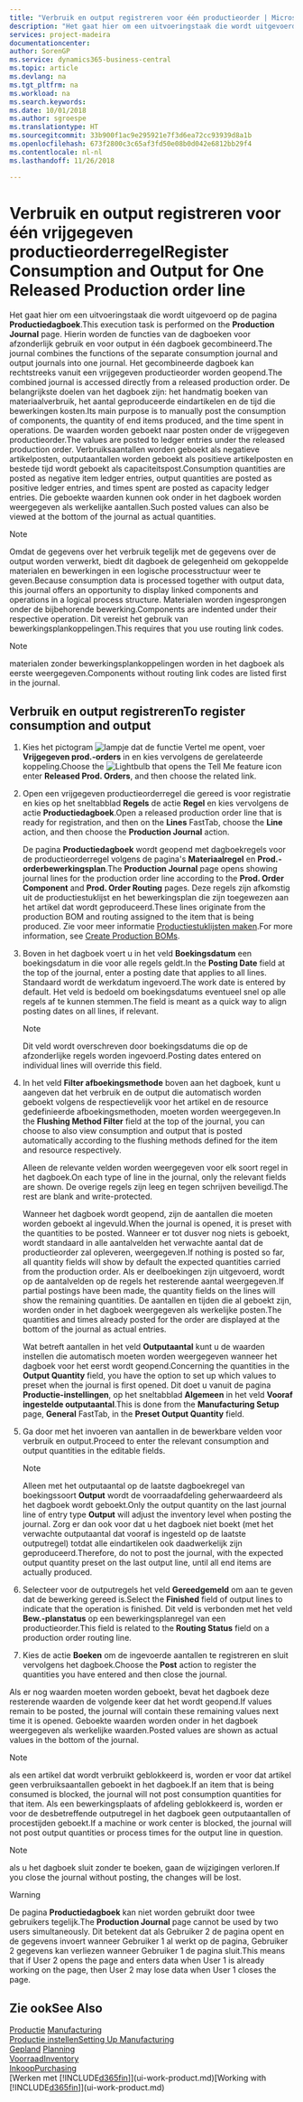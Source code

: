 ```yaml
---
title: "Verbruik en output registreren voor één productieorder | Microsoft Docs"
description: "Het gaat hier om een uitvoeringstaak die wordt uitgevoerd op de pagina **Productiedagboek**. Hierin worden de functies van de dagboeken voor afzonderlijk gebruik en voor output in één dagboek gecombineerd. Het gecombineerde dagboek kan rechtstreeks vanuit een vrijgegeven productieorder worden geopend. De belangrijkste doelen van het dagboek zijn: het handmatig boeken van materiaalverbruik, het aantal geproduceerde eindartikelen en de tijd die bewerkingen kosten."
services: project-madeira
documentationcenter: 
author: SorenGP
ms.service: dynamics365-business-central
ms.topic: article
ms.devlang: na
ms.tgt_pltfrm: na
ms.workload: na
ms.search.keywords: 
ms.date: 10/01/2018
ms.author: sgroespe
ms.translationtype: HT
ms.sourcegitcommit: 33b900f1ac9e295921e7f3d6ea72cc93939d8a1b
ms.openlocfilehash: 673f2800c3c65af3fd50e08b0d042e6812bb29f4
ms.contentlocale: nl-nl
ms.lasthandoff: 11/26/2018

---
```

# <a name="register-consumption-and-output-for-one-released-production-order-line"></a><span data-ttu-id="de400-106">Verbruik en output registreren voor één vrijgegeven productieorderregel</span><span class="sxs-lookup"><span data-stu-id="de400-106">Register Consumption and Output for One Released Production order line</span></span>
<span data-ttu-id="de400-107">Het gaat hier om een uitvoeringstaak die wordt uitgevoerd op de pagina **Productiedagboek**.</span><span class="sxs-lookup"><span data-stu-id="de400-107">This execution task is performed on the **Production Journal** page.</span></span> <span data-ttu-id="de400-108">Hierin worden de functies van de dagboeken voor afzonderlijk gebruik en voor output in één dagboek gecombineerd.</span><span class="sxs-lookup"><span data-stu-id="de400-108">The journal combines the functions of the separate consumption journal and output journals into one journal.</span></span> <span data-ttu-id="de400-109">Het gecombineerde dagboek kan rechtstreeks vanuit een vrijgegeven productieorder worden geopend.</span><span class="sxs-lookup"><span data-stu-id="de400-109">The combined journal is accessed directly from a released production order.</span></span> <span data-ttu-id="de400-110">De belangrijkste doelen van het dagboek zijn: het handmatig boeken van materiaalverbruik, het aantal geproduceerde eindartikelen en de tijd die bewerkingen kosten.</span><span class="sxs-lookup"><span data-stu-id="de400-110">Its main purpose is to manually post the consumption of components, the quantity of end items produced, and the time spent in operations.</span></span> <span data-ttu-id="de400-111">De waarden worden geboekt naar posten onder de vrijgegeven productieorder.</span><span class="sxs-lookup"><span data-stu-id="de400-111">The values are posted to ledger entries under the released production order.</span></span> <span data-ttu-id="de400-112">Verbruiksaantallen worden geboekt als negatieve artikelposten, outputaantallen worden geboekt als positieve artikelposten en bestede tijd wordt geboekt als capaciteitspost.</span><span class="sxs-lookup"><span data-stu-id="de400-112">Consumption quantities are posted as negative item ledger entries, output quantities are posted as positive ledger entries, and times spent are posted as capacity ledger entries.</span></span> <span data-ttu-id="de400-113">Die geboekte waarden kunnen ook onder in het dagboek worden weergegeven als werkelijke aantallen.</span><span class="sxs-lookup"><span data-stu-id="de400-113">Such posted values can also be viewed at the bottom of the journal as actual quantities.</span></span>  

> [!NOTE]  
>  <span data-ttu-id="de400-114">Omdat de gegevens over het verbruik tegelijk met de gegevens over de output worden verwerkt, biedt dit dagboek de gelegenheid om gekoppelde materialen en bewerkingen in een logische processtructuur weer te geven.</span><span class="sxs-lookup"><span data-stu-id="de400-114">Because consumption data is processed together with output data, this journal offers an opportunity to display linked components and operations in a logical process structure.</span></span> <span data-ttu-id="de400-115">Materialen worden ingesprongen onder de bijbehorende bewerking.</span><span class="sxs-lookup"><span data-stu-id="de400-115">Components are indented under their respective operation.</span></span> <span data-ttu-id="de400-116">Dit vereist het gebruik van bewerkingsplankoppelingen.</span><span class="sxs-lookup"><span data-stu-id="de400-116">This requires that you use routing link codes.</span></span>  

> [!NOTE]  
>  <span data-ttu-id="de400-117">materialen zonder bewerkingsplankoppelingen worden in het dagboek als eerste weergegeven.</span><span class="sxs-lookup"><span data-stu-id="de400-117">Components without routing link codes are listed first in the journal.</span></span>  

## <a name="to-register-consumption-and-output"></a><span data-ttu-id="de400-118">Verbruik en output registreren</span><span class="sxs-lookup"><span data-stu-id="de400-118">To register consumption and output</span></span>  
1.  <span data-ttu-id="de400-119">Kies het pictogram ![lampje dat de functie Vertel me opent](media/ui-search/search_small.png "Vertel me wat u wilt doen"), voer **Vrijgegeven prod.-orders** in en kies vervolgens de gerelateerde koppeling.</span><span class="sxs-lookup"><span data-stu-id="de400-119">Choose the ![Lightbulb that opens the Tell Me feature](media/ui-search/search_small.png "Tell me what you want to do") icon enter **Released Prod. Orders**, and then choose the related link.</span></span>  
2.  <span data-ttu-id="de400-120">Open een vrijgegeven productieorderregel die gereed is voor registratie en kies op het sneltabblad **Regels** de actie **Regel** en kies vervolgens de actie **Productiedagboek**.</span><span class="sxs-lookup"><span data-stu-id="de400-120">Open a released production order line that is ready for registration, and then on the **Lines** FastTab, choose the **Line** action, and then choose the **Production Journal** action.</span></span>  

    <span data-ttu-id="de400-121">De pagina **Productiedagboek** wordt geopend met dagboekregels voor de productieorderregel volgens de pagina's **Materiaalregel** en **Prod.-orderbewerkingsplan**.</span><span class="sxs-lookup"><span data-stu-id="de400-121">The **Production Journal** page opens showing journal lines for the production order line according to the **Prod. Order Component** and **Prod. Order Routing** pages.</span></span> <span data-ttu-id="de400-122">Deze regels zijn afkomstig uit de productiestuklijst en het bewerkingsplan die zijn toegewezen aan het artikel dat wordt geproduceerd.</span><span class="sxs-lookup"><span data-stu-id="de400-122">These lines originate from the production BOM and routing assigned to the item that is being produced.</span></span> <span data-ttu-id="de400-123">Zie voor meer informatie [Productiestuklijsten maken](production-how-to-create-routings.md).</span><span class="sxs-lookup"><span data-stu-id="de400-123">For more information, see [Create Production BOMs](production-how-to-create-routings.md).</span></span>  

3.  <span data-ttu-id="de400-124">Boven in het dagboek voert u in het veld **Boekingsdatum** een boekingsdatum in die voor alle regels geldt.</span><span class="sxs-lookup"><span data-stu-id="de400-124">In the **Posting Date** field at the top of the journal, enter a posting date that applies to all lines.</span></span> <span data-ttu-id="de400-125">Standaard wordt de werkdatum ingevoerd.</span><span class="sxs-lookup"><span data-stu-id="de400-125">The work date is entered by default.</span></span> <span data-ttu-id="de400-126">Het veld is bedoeld om boekingsdatums eventueel snel op alle regels af te kunnen stemmen.</span><span class="sxs-lookup"><span data-stu-id="de400-126">The field is meant as a quick way to align posting dates on all lines, if relevant.</span></span>  

    > [!NOTE]  
    >  <span data-ttu-id="de400-127">Dit veld wordt overschreven door boekingsdatums die op de afzonderlijke regels worden ingevoerd.</span><span class="sxs-lookup"><span data-stu-id="de400-127">Posting dates entered on individual lines will override this field.</span></span>  

4.  <span data-ttu-id="de400-128">In het veld **Filter afboekingsmethode** boven aan het dagboek, kunt u aangeven dat het verbruik en de output die automatisch worden geboekt volgens de respectievelijk voor het artikel en de resource gedefinieerde afboekingsmethoden, moeten worden weergegeven.</span><span class="sxs-lookup"><span data-stu-id="de400-128">In the **Flushing Method Filter** field at the top of the journal, you can choose to also view consumption and output that is posted automatically according to the flushing methods defined for the item and resource respectively.</span></span>  

    <span data-ttu-id="de400-129">Alleen de relevante velden worden weergegeven voor elk soort regel in het dagboek.</span><span class="sxs-lookup"><span data-stu-id="de400-129">On each type of line in the journal, only the relevant fields are shown.</span></span> <span data-ttu-id="de400-130">De overige regels zijn leeg en tegen schrijven beveiligd.</span><span class="sxs-lookup"><span data-stu-id="de400-130">The rest are blank and write-protected.</span></span>  

    <span data-ttu-id="de400-131">Wanneer het dagboek wordt geopend, zijn de aantallen die moeten worden geboekt al ingevuld.</span><span class="sxs-lookup"><span data-stu-id="de400-131">When the journal is opened, it is preset with the quantities to be posted.</span></span> <span data-ttu-id="de400-132">Wanneer er tot dusver nog niets is geboekt, wordt standaard in alle aantalvelden het verwachte aantal dat de productieorder zal opleveren, weergegeven.</span><span class="sxs-lookup"><span data-stu-id="de400-132">If nothing is posted so far, all quantity fields will show by default the expected quantities carried from the production order.</span></span> <span data-ttu-id="de400-133">Als er deelboekingen zijn uitgevoerd, wordt op de aantalvelden op de regels het resterende aantal weergegeven.</span><span class="sxs-lookup"><span data-stu-id="de400-133">If partial postings have been made, the quantity fields on the lines will show the remaining quantities.</span></span> <span data-ttu-id="de400-134">De aantallen en tijden die al geboekt zijn, worden onder in het dagboek weergegeven als werkelijke posten.</span><span class="sxs-lookup"><span data-stu-id="de400-134">The quantities and times already posted for the order are displayed at the bottom of the journal as actual entries.</span></span>  

    <span data-ttu-id="de400-135">Wat betreft aantallen in het veld **Outputaantal** kunt u de waarden instellen die automatisch moeten worden weergegeven wanneer het dagboek voor het eerst wordt geopend.</span><span class="sxs-lookup"><span data-stu-id="de400-135">Concerning the quantities in the **Output Quantity** field, you have the option to set up which values to preset when the journal is first opened.</span></span> <span data-ttu-id="de400-136">Dit doet u vanuit de pagina **Productie-instellingen**, op het sneltabblad **Algemeen** in het veld **Vooraf ingestelde outputaantal**.</span><span class="sxs-lookup"><span data-stu-id="de400-136">This is done from the **Manufacturing Setup** page, **General** FastTab, in the **Preset Output Quantity** field.</span></span>

5.  <span data-ttu-id="de400-137">Ga door met het invoeren van aantallen in de bewerkbare velden voor verbruik en output.</span><span class="sxs-lookup"><span data-stu-id="de400-137">Proceed to enter the relevant consumption and output quantities in the editable fields.</span></span>  

    > [!NOTE]  
    >  <span data-ttu-id="de400-138">Alleen met het outputaantal op de laatste dagboekregel van boekingssoort **Output** wordt de voorraadafdeling geherwaardeerd als het dagboek wordt geboekt.</span><span class="sxs-lookup"><span data-stu-id="de400-138">Only the output quantity on the last journal line of entry type **Output** will adjust the inventory level when posting the journal.</span></span> <span data-ttu-id="de400-139">Zorg er dan ook voor dat u het dagboek niet boekt (met het verwachte outputaantal dat vooraf is ingesteld op de laatste outputregel) totdat alle eindartikelen ook daadwerkelijk zijn geproduceerd.</span><span class="sxs-lookup"><span data-stu-id="de400-139">Therefore, do not to post the journal, with the expected output quantity preset on the last output line, until all end items are actually produced.</span></span>  

6.  <span data-ttu-id="de400-140">Selecteer voor de outputregels het veld **Gereedgemeld** om aan te geven dat de bewerking gereed is.</span><span class="sxs-lookup"><span data-stu-id="de400-140">Select the **Finished** field of output lines to indicate that the operation is finished.</span></span> <span data-ttu-id="de400-141">Dit veld is verbonden met het veld **Bew.-planstatus** op een bewerkingsplanregel van een productieorder.</span><span class="sxs-lookup"><span data-stu-id="de400-141">This field is related to the **Routing Status** field on a production order routing line.</span></span>  
7.  <span data-ttu-id="de400-142">Kies de actie **Boeken** om de ingevoerde aantallen te registreren en sluit vervolgens het dagboek.</span><span class="sxs-lookup"><span data-stu-id="de400-142">Choose the **Post** action to register the quantities you have entered and then close the journal.</span></span>  

<span data-ttu-id="de400-143">Als er nog waarden moeten worden geboekt, bevat het dagboek deze resterende waarden de volgende keer dat het wordt geopend.</span><span class="sxs-lookup"><span data-stu-id="de400-143">If values remain to be posted, the journal will contain these remaining values next time it is opened.</span></span> <span data-ttu-id="de400-144">Geboekte waarden worden onder in het dagboek weergegeven als werkelijke waarden.</span><span class="sxs-lookup"><span data-stu-id="de400-144">Posted values are shown as actual values in the bottom of the journal.</span></span>  

> [!NOTE]  
>  <span data-ttu-id="de400-145"> als een artikel dat wordt verbruikt geblokkeerd is, worden er voor dat artikel geen verbruiksaantallen geboekt in het dagboek.</span><span class="sxs-lookup"><span data-stu-id="de400-145">If an item that is being consumed is blocked, the journal will not post consumption quantities for that item.</span></span> <span data-ttu-id="de400-146">Als een bewerkingsplaats of afdeling geblokkeerd is, worden er voor de desbetreffende outputregel in het dagboek geen outputaantallen of procestijden geboekt.</span><span class="sxs-lookup"><span data-stu-id="de400-146">If a machine or work center is blocked, the journal will not post output quantities or process times for the output line in question.</span></span>  

> [!NOTE]  
>  <span data-ttu-id="de400-147">als u het dagboek sluit zonder te boeken, gaan de wijzigingen verloren.</span><span class="sxs-lookup"><span data-stu-id="de400-147">If you close the journal without posting, the changes will be lost.</span></span>  

> [!WARNING]  
>  <span data-ttu-id="de400-148">De pagina **Productiedagboek** kan niet worden gebruikt door twee gebruikers tegelijk.</span><span class="sxs-lookup"><span data-stu-id="de400-148">The **Production Journal** page cannot be used by two users simultaneously.</span></span> <span data-ttu-id="de400-149">Dit betekent dat als Gebruiker 2 de pagina opent en de gegevens invoert wanneer Gebruiker 1 al werkt op de pagina, Gebruiker 2 gegevens kan verliezen wanneer Gebruiker 1 de pagina sluit.</span><span class="sxs-lookup"><span data-stu-id="de400-149">This means that if User 2 opens the page and enters data when User 1 is already working on the page, then User 2 may lose data when User 1 closes the page.</span></span>  

## <a name="see-also"></a><span data-ttu-id="de400-150">Zie ook</span><span class="sxs-lookup"><span data-stu-id="de400-150">See Also</span></span>  
<span data-ttu-id="de400-151">[Productie](production-manage-manufacturing.md)  </span><span class="sxs-lookup"><span data-stu-id="de400-151">[Manufacturing](production-manage-manufacturing.md)  </span></span>  
[<span data-ttu-id="de400-152">Productie instellen</span><span class="sxs-lookup"><span data-stu-id="de400-152">Setting Up Manufacturing</span></span>](production-configure-production-processes.md)  
<span data-ttu-id="de400-153">[Gepland](production-planning.md)    </span><span class="sxs-lookup"><span data-stu-id="de400-153">[Planning](production-planning.md)    </span></span>  
[<span data-ttu-id="de400-154">Voorraad</span><span class="sxs-lookup"><span data-stu-id="de400-154">Inventory</span></span>](inventory-manage-inventory.md)  
[<span data-ttu-id="de400-155">Inkoop</span><span class="sxs-lookup"><span data-stu-id="de400-155">Purchasing</span></span>](purchasing-manage-purchasing.md)  
<span data-ttu-id="de400-156">[Werken met [!INCLUDE[d365fin](includes/d365fin_md.md)]](ui-work-product.md)</span><span class="sxs-lookup"><span data-stu-id="de400-156">[Working with [!INCLUDE[d365fin](includes/d365fin_md.md)]](ui-work-product.md)</span></span>


